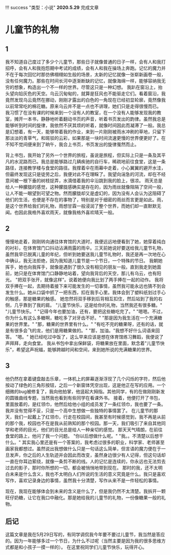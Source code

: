 !!! success "类型：小说"
    **2020.5.29** 完成文章

# 儿童节的礼物

## 1

我不知道自己度过了多少个儿童节，那些日子就像普通的日子一样，会有人和我打招呼，会有人和我抱怨期中考试的成绩，会有人和我在操场上奔跑。记忆的魔力并不在于每次回忆时那仿佛栩栩如生般的场景，太新的记忆就像一张崭新画卷一般，没有任何魔力。那些在时间长河中逐渐断缺的记忆，就像海绵一样，能够容纳我无穷的想象，构造出一个不一样的世界。尽管这只是一种幻想。
我趴在窗沿上，抬头望向铅灰色的天空。乌云沉甸甸的，就算是狂风也不能驱走它们。看着窗沿，我竟然发现乌云竟然在挪动，刚刚才露出的白色的一角现在已经初显轮廓，竟然像我以前常常吃的棉花糖。原来乌云并不是一点也不讲理，她们只是走得很慢而已。
我习惯了在没有课的时候来到一个没有人的教室，在一个没有人能够发现我的教室，摊开一本书，静静地听着翻动书页的声音，听着书页发出的韵律。虽然我总是能够听到时间的旋律，我依然不厌其烦的听着，就像时间因此而凝滞了一般。我总是幻想着，有一天，能够带着我的作业，来到一片刚刚被雨水冲刷的草地，只留下那淡淡的青草气，和斑驳的云彩，如果那是一块时间流速更慢的世界便更好了。在不知不觉间便来到了晌午，我合上书页，书页发出的旋律戛然而止。

背上书包，我开始了另外一个世界的旅程，虽说是旅程，但实际上只是一条及其平凡的水泥路而已。我总是能够路过几辆疾驰的自行车，稀疏地前往食堂，这是一条路径，连接教学楼与食堂的路径。我撑着伞在雨幕中走着，小心翼翼的避开水洼，但最终发现这只是徒劳之后，我便对此不在理睬了。我望向湍急的河流，却在不经意间被一根下垂的树枝捉弄，水滴借着我的伞沿跳到我的脸上，很凉。
雨天总是给人一种朦胧的感觉，这种朦胧感确实是存在的，因为雨丝就像阻隔了空间一般，让人不能一眼望到可望之物。然而朦胧却又是虚幻的，因为没有人会认为这阻碍了他们的生活，也便是不存在的事物了，特别是对于细密的雨丝而言更是如此。雨，是这个世界给我们的礼物，雨想甘霖一般浸润了整个世界，而她们却一直默默无闻。也因此我格外喜欢雨天，就像我格外喜欢晴天一般。

## 2

慢慢地走着，刚刚转向通往体育馆的大道时，我便远远地便看到了她，她穿着纯白的衬衫，在体育馆门口抖动沾满雨露的雨伞。三天前她说好要送给我儿童节礼物，虽然我早已脱离儿童的年纪，但听到她要送我儿童节礼物时，我还是再一次地在心中确认，我无法拒绝，因为我知道儿童节是一个节日，一个特殊的节日。
我朝她挥手，她也向我挥手，就像是遇到了很久没有相见的朋友一般。直到我走到她面前，她只是在体育馆门口静静地站着，望向我背后的天空，那儿有乌云，也有阳光。
"把双手张开，就像这样"。说着她便向我比划了两手捧在一起的动作。
我将双手捧在一起，去期待着接下来可能发生的一切事情，虽然我可能永远也猜不到会发生什么。她从口袋中抓了一把东西，扣在我手心里。我体会到了塑料纸划过手心的触感，那是糖果的触感。
她忽然将双手移到后背相互扣住，然后站到了我的右侧，几乎靠到了我的肩。
"儿童节快乐，这是给你的礼物，当然我还有很多糖。"
"儿童节快乐。"
"记得今年也要加油，还有，要把这些糖吃完了。"
"嗯嗯。不过，你为什么有这么多糖啊，糖吃多了对牙齿不好。"
"那是因为我生活在一个充满糖果的世界里。"
"那，糖果的世界里有什么。"
"有吃不完的糖果呀，还有的话，就是有很多会飞的龙，他们是用糖果做的。"
"那，加油。"我想不好什么词语来回答。
"嗯。"
她已经吃过中饭了，这么早来应该是想在体育馆练习舞蹈，我便说了声拜拜，走向食堂。
我从书包中拿出保鲜袋，将糖果放在里面，默念着"儿童节快乐"，希望这声祝福，能够跨越时间和空间，来到她所说的充满糖果的世界。

## 3

他仍然在拿着键盘敲击乐章，一体机上的屏幕逐渐浮现了几个闪烁的字符，然后他按动了绿色的三角形按钮，之后一个新窗体凭空出现，这是他正在写的应用。一个细微的bug被修复了，我向他拍掌，他竖起大拇指。其他同学，有的在做刚刚新发的圆锥曲线专题，当然我也看到有些同学在看课外书。
接着，他便打开了书包，里面放着的，是红领巾，他然后给他小组的成员发了一条红领巾，我也要了一条。我并没有觉得不妥，只是一个高中生想做一些独特的事情罢了。
在儿童节的那天，我们一起戴上了红领巾，行走在校园间，我甚至有时候感觉到，我不再是从前的那个我，校园也不在是我从前熟知的那个校园。那一天，我们吸引了来自其他同学和老师的目光，他们的目光总是给人一种亲切的感觉。
那天天气晴朗，在前往食堂的路上，他问了我一个问题。
"你以后想做什么呢。"
"我。。不清楚以后想干什么。"
其实我心里还是有一个答案的，我考虑过很多的职业，科学家、老师甚至画家我都想过。虽然说出我想做什么只是一句话这么简单，但言语的魔力便在于一旦发声，你之后的人生轨迹并会因此而改变，虽然身边很少有人记得，但这句话却一直在你耳边萦绕，就像一条剪不断的线。人的记忆是连续的，你永远也无法剪去过去的影子，那时你所想的一切，都会被悄悄地带到现在。
那时的我，还不太明白未来是什么含义，我也不太明白人们所说的生活的意义究竟是什么。我只是喜欢写作，喜欢记录身边的事情，虽然我十分清楚，写作从来不是一件轻松的事情。

现在，我现在能够体会到未来的含义是什么了，但是我仍然不太清楚。我拆开一颗旺仔奶糖，让它在我口中融化。那是她给我的儿童节的礼物，一份像糖果一般的礼物。

## 后记

这篇文章是我在5月29日写的，有同学调侃我今年要不要过儿童节，我当然是答应的。因为一年能够多过一个节日，为什么不过呢（当然主要是因为我的很多思维方式都是和小孩子一摸一样的）。
在这里祝同学们儿童节快乐，玩得开心。
